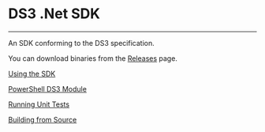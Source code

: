 # DS3 .Net SDK

---

An SDK conforming to the DS3 specification.

You can download binaries from the [Releases](../../releases) page.

[Using the SDK](../../wiki/Using-the-SDK)

[PowerShell DS3 Module](../../wiki/PowerShell-DS3-Module)

[Running Unit Tests](../../wiki/Running-Unit-Tests)

[Building from Source](../../wiki/Building-from-Source)
